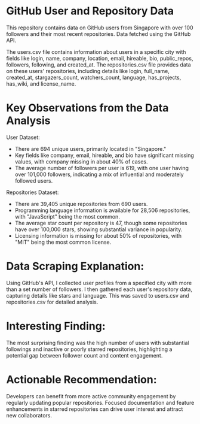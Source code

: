 # GitHub User and Repository Data
This repository contains data on GitHub users from Singapore with over 100 followers and their most recent repositories.
Data fetched using the GitHub API.

The users.csv file contains information about users in a specific city with fields like login, name, company, location, email, hireable, bio, public_repos, followers, following, and created_at. The repositories.csv file provides data on these users' repositories, including details like login, full_name, created_at, stargazers_count, watchers_count, language, has_projects, has_wiki, and license_name.

# Key Observations from the Data Analysis
User Dataset:
- There are 694 unique users, primarily located in "Singapore."
- Key fields like company, email, hireable, and bio have significant missing values, with company missing in about 40% of cases.
- The average number of followers per user is 619, with one user having over 101,000 followers, indicating a mix of influential and moderately followed users.

Repositories Dataset:
- There are 39,405 unique repositories from 690 users.
- Programming language information is available for 28,506 repositories, with "JavaScript" being the most common.
- The average star count per repository is 47, though some repositories have over 100,000 stars, showing substantial variance in popularity.
- Licensing information is missing for about 50% of repositories, with "MIT" being the most common license.

# Data Scraping Explanation:
Using GitHub's API, I collected user profiles from a specified city with more than a set number of followers. I then gathered each user's repository data, capturing details like stars and language. This was saved to users.csv and repositories.csv for detailed analysis.

# Interesting Finding: 
The most surprising finding was the high number of users with substantial followings and inactive or poorly starred repositories, highlighting a potential gap between follower count and content engagement.

# Actionable Recommendation: 
Developers can benefit from more active community engagement by regularly updating popular repositories. Focused documentation and feature enhancements in starred repositories can drive user interest and attract new collaborators.
